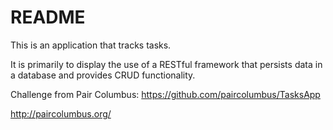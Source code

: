 # README

This is an application that tracks tasks.

It is primarily to display the use of a RESTful framework that persists data in a database and provides CRUD functionality.

Challenge from Pair Columbus:
https://github.com/paircolumbus/TasksApp

http://paircolumbus.org/
